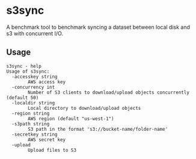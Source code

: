 # s3sync
A benchmark tool to benchmark syncing a dataset between local disk and s3 with concurrent I/O.

## Usage
```
s3sync - help
Usage of s3sync:
  -accesskey string
        AWS access key
  -concurrency int
        Number of S3 clients to download/upload objects concurrently (default 50)
  -localdir string
        Local directory to download/upload objects
  -region string
        AWS region (default "us-west-1")
  -s3path string
        S3 path in the format 's3://bucket-name/folder-name'
  -secretkey string
        AWS secret key
  -upload
        Upload files to S3

```

